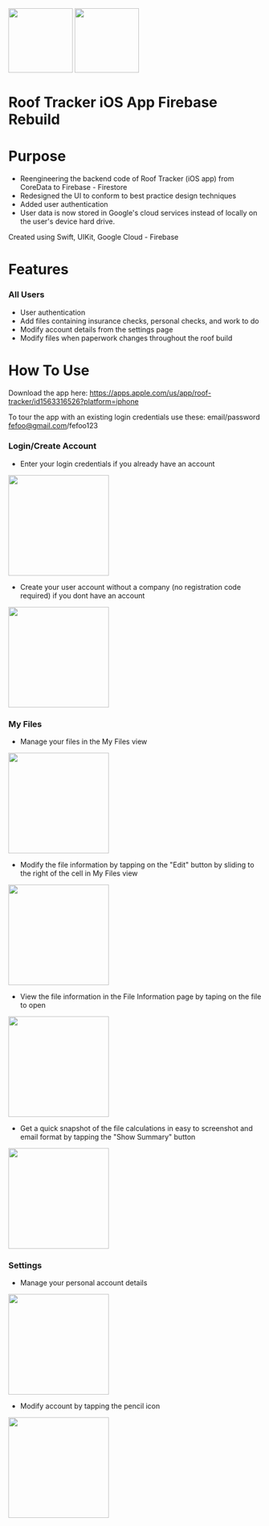 <img src="https://user-images.githubusercontent.com/71997310/195221172-710718a8-58d2-4838-b756-76830053e84f.png" width="128"/>
<img src="https://user-images.githubusercontent.com/71997310/195443430-7f152b3c-24df-4e0f-ad29-21c5e555c12b.png" width="128"/>

# Roof Tracker iOS App Firebase Rebuild

# Purpose

- Reengineering the backend code of Roof Tracker (iOS app) from CoreData to Firebase - Firestore 
- Redesigned the UI to conform to best practice design techniques
- Added user authentication
- User data is now stored in Google's cloud services instead of locally on the user's device hard drive.

Created using Swift, UIKit, Google Cloud - Firebase

# Features
### All Users
- User authentication
- Add files containing insurance checks, personal checks, and work to do 
- Modify account details from the settings page
- Modify files when paperwork changes throughout the roof build

# How To Use
Download the app here: https://apps.apple.com/us/app/roof-tracker/id1563316526?platform=iphone

To tour the app with an existing login credentials use these: email/password fefoo@gmail.com/fefoo123

### Login/Create Account
- Enter your login credentials if you already have an account 
<img src="https://user-images.githubusercontent.com/71997310/195224133-40e4742f-5e65-4204-bf33-c1a6f4133f52.png" width="200"/>

- Create your user account without a company (no registration code required) if you dont have an account
<img src="https://user-images.githubusercontent.com/71997310/195224387-bb1bb68b-00da-4708-b4f7-12f24dc3f5e7.PNG" width="200"/>

### My Files
- Manage your files in the My Files view
<img src="https://user-images.githubusercontent.com/71997310/195224550-b2a3f427-7e14-4d66-a87b-876691b586c6.PNG" width="200"/>

- Modify the file information by tapping on the "Edit" button by sliding to the right of the cell in My Files view
<img src="https://user-images.githubusercontent.com/71997310/195224695-6ea03b5d-67f8-4c72-b947-953a66b9a58f.jpeg" width="200"/>

- View the file information in the File Information page by taping on the file to open
<img src="https://user-images.githubusercontent.com/71997310/195224579-c3a329a9-88e5-4f71-8a04-438781c50eed.PNG" width="200"/>

- Get a quick snapshot of the file calculations in easy to screenshot and email format by tapping the "Show Summary" button
<img src="https://user-images.githubusercontent.com/71997310/195224732-e69824cd-e5b6-444c-9d22-17da4e5aa019.PNG" width="200"/>

### Settings
- Manage your personal account details 
<img src="https://user-images.githubusercontent.com/71997310/195224872-21a770c8-d69b-4e23-94c5-6aa0ea92adf2.PNG" width="200"/>

- Modify account by tapping the pencil icon
<img src="https://user-images.githubusercontent.com/71997310/195224927-028b53d1-d189-4bff-865c-2d0ef2f284cd.PNG" width="200"/>


